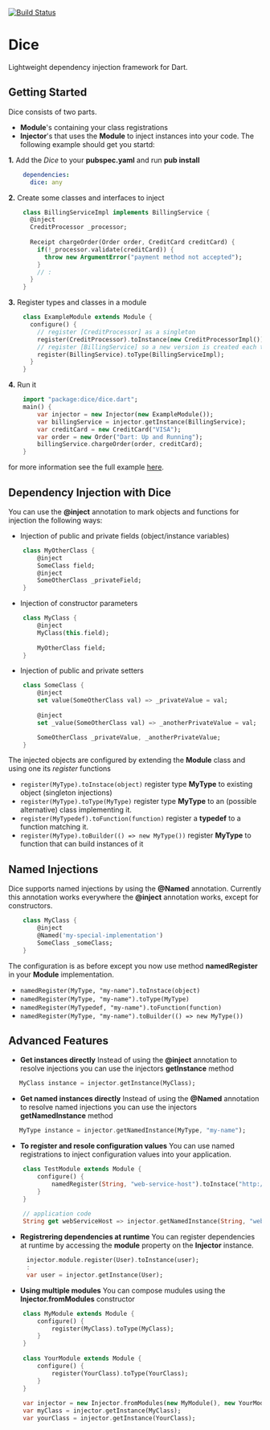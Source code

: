 [![Build Status](https://drone.io/github.com/ltackmann/dice/status.png)](https://drone.io/github.com/ltackmann/dice/latest)

# Dice
Lightweight dependency injection framework for Dart.

## Getting Started
Dice consists of two parts. 
 * **Module**'s containing your class registrations 
 * **Injector**'s that uses the **Module** to inject instances into your code. 
The following example should get you startd:

**1.** Add the *Dice* to your **pubspec.yaml** and run **pub install**
```yaml
    dependencies:
      dice: any
```

**2.** Create some classes and interfaces to inject
```dart
	class BillingServiceImpl implements BillingService {
	  @inject
	  CreditProcessor _processor;
	  
	  Receipt chargeOrder(Order order, CreditCard creditCard) {
	    if(!_processor.validate(creditCard)) {
	      throw new ArgumentError("payment method not accepted");
	    }
	    // :
	  }
	}
```

**3.** Register types and classes in a module
```dart
	class ExampleModule extends Module {
	  configure() {
	    // register [CreditProcessor] as a singleton
	    register(CreditProcessor).toInstance(new CreditProcessorImpl());
	    // register [BillingService] so a new version is created each time its requested
	    register(BillingService).toType(BillingServiceImpl);
	  }
	}
```

**4.** Run it
```dart
    import "package:dice/dice.dart";
	main() {
	  	var injector = new Injector(new ExampleModule());
	  	var billingService = injector.getInstance(BillingService);
	  	var creditCard = new CreditCard("VISA");
	  	var order = new Order("Dart: Up and Running");
	  	billingService.chargeOrder(order, creditCard);
	}
```

for more information see the full example [here](example/example_app.dart).

## Dependency Injection with Dice 
You can use the **@inject** annotation to mark objects and functions for injection the following ways:

 * Injection of public and private fields (object/instance variables)
```dart
	class MyOtherClass {
    	@inject
      	SomeClass field;
      	@inject
      	SomeOtherClass _privateField;
   	}
```
  
 * Injection of constructor parameters 
```dart 
	class MyClass {
 		@inject
 		MyClass(this.field);
 		
 		MyOtherClass field;
 	}
```
 
 * Injection of public and private setters 
```dart
	class SomeClass {
      	@inject
      	set value(SomeOtherClass val) => _privateValue = val;
      	
      	@inject
      	set _value(SomeOtherClass val) => _anotherPrivateValue = val;

      	SomeOtherClass _privateValue, _anotherPrivateValue;
	}
```

The injected objects are configured by extending the **Module** class and using one its *register* functions

 * ```register(MyType).toInstace(object)``` register type **MyType** to existing object (singleton injections)
 * ```register(MyType).toType(MyType)``` register type **MyType** to an (possible alternative) class implementing it.
 * ```register(MyTypedef).toFunction(function)``` register a **typedef** to a function matching it.
 * ```register(MyType).toBuilder(() => new MyType())``` register **MyType** to function that can build instances of it 


## Named Injections
Dice supports named injections by using the **@Named** annotation. Currently this annotation 
works everywhere the **@inject** annotation works, except for constructors. 

```dart
	class MyClass {
      	@inject
      	@Named('my-special-implementation')
      	SomeClass _someClass;
   	}
```

The configuration is as before except you now use method **namedRegister** in your **Module** implementation.

 * ```namedRegister(MyType, "my-name").toInstace(object)```
 * ```namedRegister(MyType, "my-name").toType(MyType)``` 
 * ```namedRegister(MyTypedef, "my-name").toFunction(function)``` 
 * ```namedRegister(MyType, "my-name").toBuilder(() => new MyType())```
 

## Advanced Features
 * **Get instances directly** Instead of using the **@inject** annotation to resolve injections you can use the injectors **getInstance** method
```dart
   MyClass instance = injector.getInstance(MyClass);
```

 * **Get named instances directly** Instead of using the **@Named** annotation to resolve named injections you can use the injectors **getNamedInstance** method 
```dart
   MyType instance = injector.getNamedInstance(MyType, "my-name");
```

 * **To register and resole configuration values** You can use named registrations to inject configuration values into your application.
```dart
	class TestModule extends Module {
    	configure() {
			namedRegister(String, "web-service-host").toInstace("http://test-service.name");
		}
	}
	
	// application code
	String get webServiceHost => injector.getNamedInstance(String, "web-service-host");
``` 

 * **Registrering dependencies at runtime** You can register dependencies at runtime by accessing the **module** property on the **Injector** instance.
```dart
	 injector.module.register(User).toInstance(user);
	 :
	 var user = injector.getInstance(User);
``` 

 * **Using multiple modules** You can compose mudules using the **Injector.fromModules** constructor
```dart
	class MyModule extends Module {
    	configure() {
			register(MyClass).toType(MyClass);
		}
	}
	
	class YourModule extends Module {
    	configure() {
			register(YourClass).toType(YourClass);
		}
	}
	
	var injector = new Injector.fromModules(new MyModule(), new YourModule());
	var myClass = injector.getInstance(MyClass);
	var yourClass = injector.getInstance(YourClass);
``` 
 
 
 
